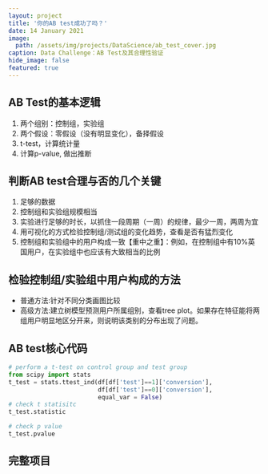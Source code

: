 ```yaml
---
layout: project
title: '你的AB test成功了吗？'
date: 14 January 2021
image:  
  path: /assets/img/projects/DataScience/ab_test_cover.jpg
caption: Data Challenge：AB Test及其合理性验证
hide_image: false
featured: true
---
```


## AB Test的基本逻辑
1. 两个组别：控制组，实验组
2. 两个假设：零假设（没有明显变化），备择假设
3. t-test，计算统计量
4. 计算p-value, 做出推断

## 判断AB test合理与否的几个关键
1. 足够的数据
2. 控制组和实验组规模相当
3. 实验进行足够的时长，以抓住一段周期（一周）的规律，最少一周，两周为宜
4. 用可视化的方式检验控制组/测试组的变化趋势，查看是否有猛烈变化
5. 控制组和实验组中的用户构成一致【重中之重】：例如，在控制组中有10%英国用户，在实验组中也应该有大致相当的比例

## 检验控制组/实验组中用户构成的方法
- 普通方法:针对不同分类画图比较
- 高级方法:建立树模型预测用户所属组别，查看tree plot。如果存在特征能将两组用户明显地区分开来，则说明该类别的分布出现了问题。

## AB test核心代码
~~~Python
# perform a t-test on control group and test group
from scipy import stats
t_test = stats.ttest_ind(df[df['test']==1]['conversion'],
                         df[df['test']==0]['conversion'],
                         equal_var = False)
# check t statisitc
t_test.statistic

# check p value
t_test.pvalue
~~~

## 完整项目
<script src="https://gist.github.com/chuanluchen/d97c7df35678ed9d7b8cfd305aba02ee.js"></script>
